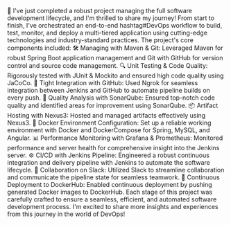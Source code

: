 🚀 I've just completed a robust project managing the full software development lifecycle, and I'm thrilled to share my journey!
From start to finish, I've orchestrated an end-to-end hashtag#DevOps workflow to build, test, monitor, and deploy a multi-tiered application using cutting-edge technologies and industry-standard practices. The project's core components included:
🛠️ Managing with Maven & Git: Leveraged Maven for robust Spring Boot application management and Git with GitHub for version control and source code management.
🔍 Unit Testing & Code Quality: Rigorously tested with JUnit & Mockito and ensured high code quality using JaCoCo.
🔗 Tight Integration with GitHub: Used Ngrok for seamless integration between Jenkins and GitHub to automate pipeline builds on every push.
🎯 Quality Analysis with SonarQube: Ensured top-notch code quality and identified areas for improvement using SonarQube.
📦 Artifact Hosting with Nexus3: Hosted and managed artifacts effectively using Nexus3.
🐳 Docker Environment Configuration: Set up a reliable working environment with Docker and DockerCompose for Spring, MySQL, and Angular.
📊 Performance Monitoring with Grafana & Prometheus: Monitored performance and server health for comprehensive insight into the Jenkins server.
⚙️ CI/CD with Jenkins Pipeline: Engineered a robust continuous integration and delivery pipeline with Jenkins to automate the software lifecycle.
🤝 Collaboration on Slack: Utilized Slack to streamline collaboration and communicate the pipeline state for seamless teamwork.
🚀 Continuous Deployment to DockerHub: Enabled continuous deployment by pushing generated Docker images to DockerHub.
Each stage of this project was carefully crafted to ensure a seamless, efficient, and automated software development process. I'm excited to share more insights and experiences from this journey in the world of DevOps!
